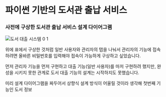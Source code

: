 # 파이썬 기반의 도서관 출납 서비스

### 사전에 구상한 도서관 출납 서비스 설계 다이어그램
![도서 대출 시스템 0 1](https://github.com/user-attachments/assets/482d0d41-a835-4330-9b81-06f84effc69b)

위에 표에서 구상한 것처럼 일반 사용자와 관리자의 탭을 나눠서 관리자의 기능에 접속하려면 올바른 비밀번호를 입력해야 접속이 가능하게 구상하고 싶었습니다.

먼저 관리자 기능을 먼저 구현하고 대출 기능(일반 사용자)를 마저 구현하려 했지만, 완성을 시키지 못한 관계로 도서 대출 기능의 설계는 시작하지도 못했습니다.

미리 설계 다이어그램을 짜두어서 상향식 설계 방식이 어울릴 것이라 생각해 첫번째 기능인 도서 정보  
